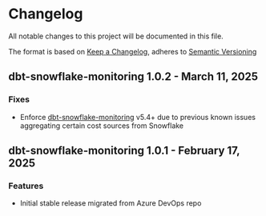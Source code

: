 # Changelog
All notable changes to this project will be documented in this file.

The format is based on [Keep a Changelog](https://keepachangelog.com/en/1.0.0/),
adheres to [Semantic Versioning](https://semver.org/spec/v2.0.0.html)


## dbt-snowflake-monitoring 1.0.2 - March 11, 2025

### Fixes

- Enforce [dbt-snowflake-monitoring](https://github.com/get-select/dbt-snowflake-monitoring/blob/main/CHANGELOG.md)
v5.4+ due to previous known issues aggregating certain cost sources from Snowflake


## dbt-snowflake-monitoring 1.0.1 - February 17, 2025

### Features

- Initial stable release migrated from Azure DevOps repo
